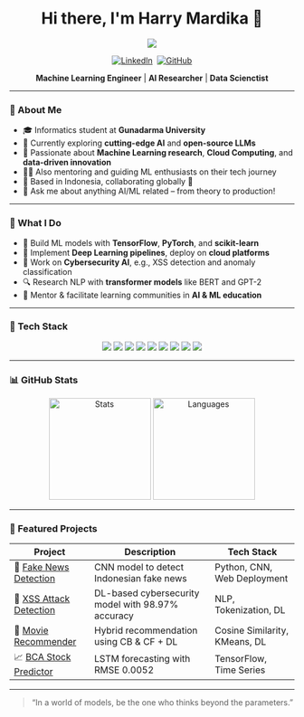 <h1 align="center">Hi there, I'm Harry Mardika 👋</h1>

<p align="center">
  <img src="https://readme-typing-svg.herokuapp.com?font=Fira+Code&size=24&pause=1000&color=F78C6C&center=true&vCenter=true&width=435&lines=AI+is+not+magic...;...but+maybe+it's+me+🧠✨" />
</p>

<p align="center">
  <a href="https://linkedin.com/in/harry-mardika" target="_blank"><img src="https://img.shields.io/badge/LinkedIn-0A66C2?style=for-the-badge&logo=linkedin&logoColor=white" alt="LinkedIn"/></a> 
  <a href="https://github.com/maybeitsai"><img src="https://img.shields.io/badge/GitHub-181717?style=for-the-badge&logo=github&logoColor=white" alt="GitHub"/></a>
</p>

<p align="center">
  <b>Machine Learning Engineer</b> | <b>AI Researcher</b> | <b>Data Scienctist</b>
</p>

---

### 🚀 About Me

- 🎓 Informatics student at **Gunadarma University**
- 🔭 Currently exploring **cutting-edge AI** and **open-source LLMs**
- 🧠 Passionate about **Machine Learning research**, **Cloud Computing**, and **data-driven innovation**
- 👨‍🏫 Also mentoring and guiding ML enthusiasts on their tech journey
- 📍 Based in Indonesia, collaborating globally 🚀
- 💬 Ask me about anything AI/ML related – from theory to production!

---

### 🚀 What I Do

- 🧠 Build ML models with **TensorFlow**, **PyTorch**, and **scikit-learn**
- 🧰 Implement **Deep Learning pipelines**, deploy on **cloud platforms**
- 🔐 Work on **Cybersecurity AI**, e.g., XSS detection and anomaly classification
- 🔍 Research NLP with **transformer models** like BERT and GPT-2
- 👥 Mentor & facilitate learning communities in **AI & ML education**

---

### 🧰 Tech Stack

<p align="center">
  <img
    src="https://img.shields.io/badge/Python-3670A0?style=for-the-badge&logo=python&logoColor=white"
  />
  <img
    src="https://img.shields.io/badge/TensorFlow-FF6F00?style=for-the-badge&logo=tensorflow&logoColor=white"
  />
  <img
    src="https://img.shields.io/badge/PyTorch-EE4C2C?style=for-the-badge&logo=PyTorch&logoColor=white"
  />
  <img
    src="https://img.shields.io/badge/HuggingFace-FCC624?style=for-the-badge&logo=huggingface&logoColor=black"
  />
  <img
    src="https://img.shields.io/badge/Docker-0db7ed?style=for-the-badge&logo=docker&logoColor=white"
  />
  <img
    src="https://img.shields.io/badge/GCP-4285F4?style=for-the-badge&logo=googlecloud&logoColor=white"
  />
  <img
    src="https://img.shields.io/badge/AWS-232F3E?style=for-the-badge&logo=amazonaws&logoColor=white"
  />
  <img
    src="https://img.shields.io/badge/Streamlit-FF4B4B?style=for-the-badge&logo=streamlit&logoColor=white"
  />
  <img
    src="https://img.shields.io/badge/Airflow-017CEE?style=for-the-badge&logo=apacheairflow&logoColor=white"
  />
</p>


---

### 📊 GitHub Stats

<p align="center">
  <img height="180em" src="https://github-readme-stats.vercel.app/api?username=maybeitsai&show_icons=true&theme=radical" alt="Stats" />
  <img height="180em" src="https://github-readme-stats.vercel.app/api/top-langs/?username=maybeitsai&layout=compact&theme=radical" alt="Languages" />
</p>

---

### 📂 Featured Projects

| Project                                                                           | Description                                       | Tech Stack                    |
| --------------------------------------------------------------------------------- | ------------------------------------------------- | ----------------------------- |
| 📰 [Fake News Detection](https://github.com/maybeitsai/hoax-detection)            | CNN model to detect Indonesian fake news          | Python, CNN, Web Deployment   |
| 🔐 [XSS Attack Detection](https://github.com/maybeitsai/xss-detection-pipeline)   | DL-based cybersecurity model with 98.97% accuracy | NLP, Tokenization, DL         |
| 🎥 [Movie Recommender](https://github.com/maybeitsai/Movie-Recommendation-System) | Hybrid recommendation using CB & CF + DL          | Cosine Similarity, KMeans, DL |
| 📈 [BCA Stock Predictor](https://github.com/maybeitsai/BCA-Stock-Forecasting)     | LSTM forecasting with RMSE 0.0052                 | TensorFlow, Time Series       |

---

> “In a world of models, be the one who thinks beyond the parameters.”
